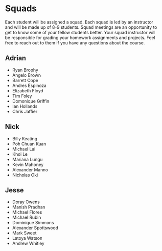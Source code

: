 # Squads

Each student will be assigned a squad. Each squad is led by an instructor and will be made up of 8-9 students. Squad meetings are an opportunity to get to know some of your fellow students better. Your squad instructor will be responsible for grading your homework assignments and projects. Feel free to reach out to them if you have any questions about the course.

## Adrian

- Ryan Brophy
- Angelo Brown
- Barrett	Cope
- Andres Espinoza
- Elizabeth Floyd
- Tim Foley
- Domonique	Griffin
- Ian	Hollands
- Chris	Jaffier

## Nick

- Billy	Keating
- Poh Chuan Kuan
- Michael	Lai
- Khoi Le
- Mariana	Lungu
- Kevin Mahoney
- Alexander	Manno
- Nicholas Oki

## Jesse

- Doray	Owens
- Manish Pradhan
- Michael Flores
- Michael	Rubin
- Dominique	Simmons
- Alexander Spottswood
- Mark Sweet
- Latoya Watson
- Andrew Whitley
